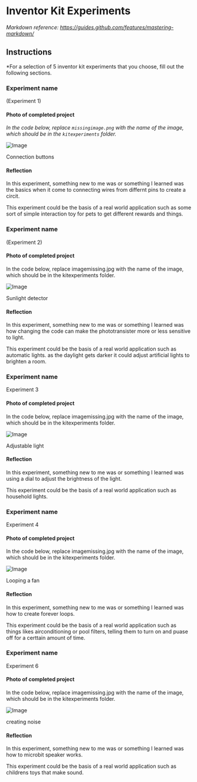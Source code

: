 # Inventor Kit Experiments

*Markdown reference: https://guides.github.com/features/mastering-markdown/*

## Instructions ##

*For a selection of 5 inventor kit experiments that you choose, fill out the following sections.

### Experiment name ###

(Experiment 1)

#### Photo of completed project ####
*In the code below, replace `missingimage.png` with the name of the image, which should be in the `kitexperiments` folder.*

![Image](Exp1.JPG)

Connection buttons

#### Reflection ####

In this experiment, something new to me was or something I learned was the basics when it come to connecting wires from differnt pins to create a circit.

This experiment could be the basis of a real world application such as some sort of simple interaction toy for pets to get different rewards and things.

### Experiment name ###

(Experiment 2)

#### Photo of completed project ####
In the code below, replace imagemissing.jpg with the name of the image, which should be in the kitexperiments folder.

![Image](Exp2.JPG)

Sunlight detector

#### Reflection ####

In this experiment, something new to me was or something I learned was how changing the code can make the phototransister more or less sensitive to light.

This experiment could be the basis of a real world application such as automatic lights. as the daylight gets darker it could adjust artificial lights to brighten a room.

### Experiment name ###

Experiment 3

#### Photo of completed project ####
In the code below, replace imagemissing.jpg with the name of the image, which should be in the kitexperiments folder.

![Image](Exp3.JPG)

Adjustable light

#### Reflection ####

In this experiment, something new to me was or something I learned was using a dial to adjust the brightness of the light.

This experiment could be the basis of a real world application such as household lights.

### Experiment name ###

Experiment 4

#### Photo of completed project ####
In the code below, replace imagemissing.jpg with the name of the image, which should be in the kitexperiments folder.

![Image](Exp4.JPG)

Looping a fan

#### Reflection ####

In this experiment, something new to me was or something I learned was how to create forever loops.

This experiment could be the basis of a real world application such as things likes airconditioning or pool filters, telling them to turn on and puase off for a certtain amount of time.

### Experiment name ###

Experiment 6

#### Photo of completed project ####
In the code below, replace imagemissing.jpg with the name of the image, which should be in the kitexperiments folder.

![Image](Exp6.JPG)

creating noise

#### Reflection ####

In this experiment, something new to me was or something I learned was how to microbit speaker works.

This experiment could be the basis of a real world application such as childrens toys that make sound.

